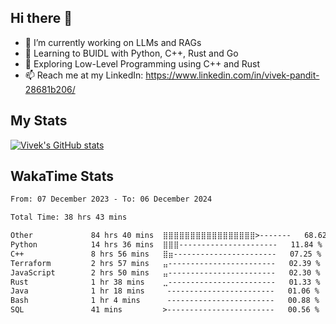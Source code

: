 ## Hi there 👋

- 🔭 I’m currently working on LLMs and RAGs
- 🌱 Learning to BUIDL with Python, C++, Rust and Go 
- 🤔 Exploring Low-Level Programming using C++ and Rust 
- 📫 Reach me at my LinkedIn: https://www.linkedin.com/in/vivek-pandit-28681b206/

## My Stats
[![Vivek's GitHub stats](https://github-readme-stats.vercel.app/api?username=ipanditi&show_icons=true&theme=dark)](https://ipanditi.github.io/)

## WakaTime Stats
<!--START_SECTION:waka-->

```txt
From: 07 December 2023 - To: 06 December 2024

Total Time: 38 hrs 43 mins

Other             84 hrs 40 mins  ⣿⣿⣿⣿⣿⣿⣿⣿⣿⣿⣿⣿⣿⣿⣿⣿⣿>-------   68.62 %
Python            14 hrs 36 mins  ⣿⣿⣿----------------------   11.84 %
C++               8 hrs 56 mins   ⣿⣶-----------------------   07.25 %
Terraform         2 hrs 57 mins   ⣤------------------------   02.39 %
JavaScript        2 hrs 50 mins   ⣤------------------------   02.30 %
Rust              1 hr 38 mins    ⣀------------------------   01.33 %
Java              1 hr 18 mins     ------------------------   01.06 %
Bash              1 hr 4 mins      ------------------------   00.88 %
SQL               41 mins         >------------------------   00.56 %
```

<!--END_SECTION:waka-->


